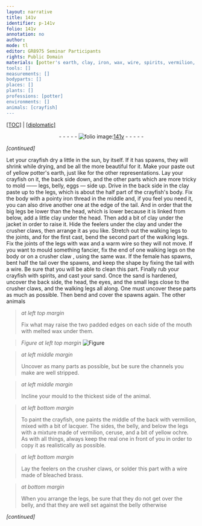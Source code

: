 ```yaml
---
layout: narrative
title: 141v
identifier: p-141v
folio: 141v
annotation: no
author:
mode: tl
editor: GR8975 Seminar Participants
rights: Public Domain
materials: [potter's earth, clay, iron, wax, wire, spirits, vermilion, ,, lacquer, ceruse, ochre, brass]
tools: []
measurements: []
bodyparts: []
places: []
plants: []
professions: [potter]
environments: []
animals: [crayfish]
---
```


 <p><a href="{{ site.baseurl }}/translation/">[TOC]</a> | <a href="{{ site.baseurl }}/texts/p-141v_tc/" target="_blank">[diplomatic]</a></p><div class="folio" align="center">- - - - - <a href="http://gallica.bnf.fr/ark:/12148/btv1b10500001g/f288.image" target="_blank"><img src="https://cu-mkp.github.io/2017-workshop-edition/assets/photo-icon.png" alt="folio image: " style="display:inline-block; margin-bottom:-3px;"/>141v</a> - - - - - </div>  
 
*[continued]*
  
Let your <span class="al">crayfish</span> dry a little in the sun, by itself. If it has spawns, they will shrink while drying, and be all the more beautiful for it. Make your paste out of yellow <span class="m"><span class="pro">potter</span>'s earth</span>, just like for the other representations. Lay your <span class="al">crayfish</span> on it, the back side down, and the other parts which are more tricky to mold —— legs, belly, eggs — side up. Drive in the back side in the <span class="m">clay</span> paste up to the legs, which is about the half part <span class="sup">of the crayfish's body</span>. Fix the body with a pointy <span class="m">iron</span> thread in the middle and, if you feel you need it, you can also drive another one at the edge of the tail. And in order that the big legs be lower than the head, which is lower because it is linked from below, add a little <span class="m">clay</span> <span class="sup">under the head</span>. Then add a bit of <span class="m">clay</span> under the jacket in order to raise it. Hide the feelers under the <span class="m">clay</span> and under the crusher claws, then arrange it as you like. Stretch out the walking legs to the joints, and for the first cast, bend the second part of the walking legs. Fix the joints of the legs with <span class="m">wax</span> and a warm <span class="m">wire</span> so they will not move. If you want to mould something fancier, fix the end of one walking legs on the body or on a crusher claw , using the same <span class="m">wax</span>. If the female has spawns, bent half the tail over the spawns, and keep the shape by fixing the tail with a <span class="m">wire</span>. Be sure that you will be able to clean this part. Finally rub your <span class="al">crayfish</span> with <span class="m">spirits</span>, and cast your sand. Once the sand is hardened, uncover the back side, the head, the eyes, and the small legs close to the crusher claws, and the walking legs all along. One must uncover these parts as much as possible. Then bend and cover the spawns again. The other animals
 
> *at left top margin*
> 
> 
> Fix what may raise <span class="sup">the two padded edges on each side of the mouth</span> with melted <span class="m">wax</span> under them.
 
> *Figure*
> *at left top margin*
> <a href="https://drive.google.com/open?id=0B9-oNrvWdlO5R0NIbHoyNTNQRlk" target="_blank"><img src="https://cu-mkp.github.io/GR8975-edition/assets/photo-icon.png" alt="Figure" style="display:inline-block; margin-bottom:-3px;"/></a>
 
> *at left middle margin*
> 
> 
> Uncover as many parts as possible, but be sure the channels you make are well stripped.
 
> *at left middle margin*
> 
> 
> Incline your mould to the thickest side of the animal.
 
> *at left bottom margin*
> 
> 
> To paint the crayfish, one paints the middle of the back with <span class="m">vermilion</span><span class="m">,</span> mixed with a bit of <span class="m">lacquer</span>. The sides, the belly, and below the legs with a mixture made of <span class="m">vermilion</span>, <span class="m">ceruse</span>, and a bit of yellow <span class="m">ochre</span>. As with all things, always keep the real one in front of you in order to copy it <span class="sup">as realistically as possible</span>.
 
> *at left bottom margin*
> 
> 
> Lay the feelers on the crusher claws, or solder this part with a wire made of bleached <span class="m">brass</span>.
 
> *at bottom margin*
> 
> 
> When you arrange the legs, be sure that they do not get over the belly, and that they are well set against the belly otherwise <span class="ill"></span>
 
*[continued]*
 
 